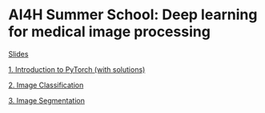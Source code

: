 # AI4H Summer School: Deep learning for medical image processing

[Slides](https://docs.google.com/presentation/d/1lcCvi1LnbZMo3lhnVSDEK_GrJT2JhinJgrz_dBURGA4/edit?usp=sharing)

[1. Introduction to PyTorch (with solutions)](https://colab.research.google.com/drive/183Za_RfVrKtMX5IU_KEEDQKd37IiAOl7?usp=sharing)

[2. Image Classification](https://colab.research.google.com/drive/1SRXmUZyjoMrj-N0OgYMvQ7q8bmIlerMf?usp=sharing)

[3. Image Segmentation](https://colab.research.google.com/drive/1ww3ProwaVdjusjNu17wuT1VxY0NhBewk?usp=sharing)
